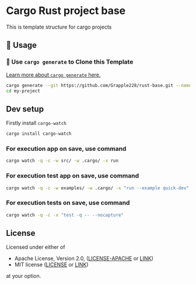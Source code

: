 # Cargo Rust project base

This is template structure for cargo projects

## 🚴 Usage

### 🐑 Use `cargo generate` to Clone this Template

[Learn more about `cargo generate` here.](https://github.com/ashleygwilliams/cargo-generate)

```sh
cargo generate --git https://github.com/Grapple228/rust-base.git --name my-project
cd my-project
```

## Dev setup

Firstly install `cargo-watch`

```sh
cargo install cargo-watch
```

### For execution app on save, use command

```sh
cargo watch -q -c -w src/ -w .cargo/ -x run
```

### For execution test app on save, use command

```sh
cargo watch -q -c -w examples/ -w .cargo/ -x "run --example quick-dev"
```

### For execution tests on save, use command

```sh
cargo watch -q -c -x "test -q -- --nocapture"
```

## License

Licensed under either of

- Apache License, Version 2.0, ([LICENSE-APACHE](LICENSE-APACHE) or [LINK](http://www.apache.org/licenses/LICENSE-2.0))
- MIT license ([LICENSE](LICENSE) or [LINK](http://opensource.org/licenses/MIT))

at your option.
